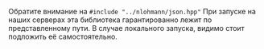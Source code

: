 Обратите внимание на `#include "../nlohmann/json.hpp"`
При запуске на наших серверах эта библиотека гарантированно лежит по представленному пути.
В случае локального запуска, видимо стоит подложить её самостоятельно.
